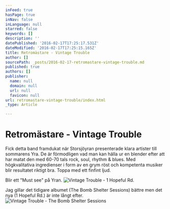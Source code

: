 ```yaml
---
inFeed: true
hasPage: true
inNav: false
inLanguage: null
starred: false
keywords: []
description: ''
datePublished: '2016-02-17T17:25:17.531Z'
dateModified: '2016-02-17T17:25:15.165Z'
title: Retromästare - Vintage Trouble
author: []
sourcePath: _posts/2016-02-17-retromastare-vintage-trouble.md
published: true
authors: []
publisher:
  name: null
  domain: null
  url: null
  favicon: null
url: retromastare-vintage-trouble/index.html
_type: Article

---
```

# Retromästare - Vintage Trouble

Fick detta band framdukat när Storsjöyran presenterade klara artister till sommarens Yra. De är förmodligen vad man kan hälla ur en blender efter att har matat den med 60-70 tals rock, soul, rhythm & blues. Med högkvalitativa ingredienser i form av en grym röst och kompetenta musiker blir resultatet riktigt bra. Toppa med ett finfint ljud.

Blir ett "Must see" på Yran.
![Vintage Trouble - 1 Hopeful Rd.](https://s3-us-west-2.amazonaws.com/the-grid-img/p/c8634e577c5ec89d49ab9777ca127fa995da58ed.jpg)

Jag gillar det tidigare albumet (The Bomb Shelter Sessions) bättre men det nya (1 Hopeful Rd.) är inte långt efter.
![Vintage Trouble - The Bomb Shelter Sessions](https://s3-us-west-2.amazonaws.com/the-grid-img/p/f42fa735eb370d47862e4244789f8cc373c12c75.jpg)